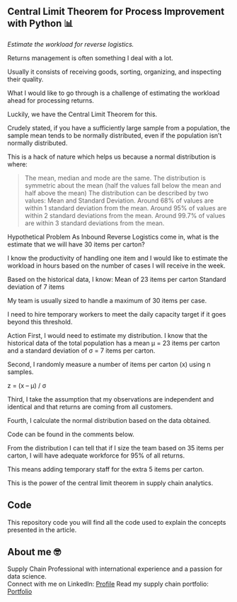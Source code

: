 ## Central Limit Theorem for Process Improvement with Python 📊
*Estimate the workload for reverse logistics.*


Returns management is often something I deal with a lot. 
 
Usually it consists of receiving goods, sorting, organizing, and inspecting their quality.
 
What I would like to go through is a challenge of estimating the workload ahead for processing returns.
 
Luckily, we have the Central Limit Theorem for this.
 
Crudely stated, if you have a sufficiently large sample from a population, the sample mean tends to be normally distributed, even if the population isn’t normally distributed.
 
This is a hack of nature which helps us because a normal distribution is where:
> The mean, median and mode are the same.
> The distribution is symmetric about the mean (half the values fall below the mean and half above the mean)
> The distribution can be described by two values: Mean and Standard Deviation.
> Around 68% of values are within 1 standard deviation from the mean.
> Around 95% of values are within 2 standard deviations from the mean.
> Around 99.7% of values are within 3 standard deviations from the mean.
 
Hypothetical Problem
As Inbound Reverse Logistics come in, what is the estimate that we will have 30 items per carton?
 
I know the productivity of handling one item and I would like to estimate the workload in hours based on the number of cases I will receive in the week. 
 
Based on the historical data, I know:
Mean of 23 items per carton
Standard deviation of 7 items
 
My team is usually sized to handle a maximum of 30 items per case. 
 
I need to hire temporary workers to meet the daily capacity target if it goes beyond this threshold.
 
Action
First, I would need to estimate my distribution. I know that the historical data of the total population has a mean µ = 23 items per carton and a standard deviation of σ = 7 items per carton.
 
Second, I randomly measure a number of items per carton (x) using n samples.
 
z = (x – μ) / σ
 
Third, I take the assumption that my observations are independent and identical and that returns are coming from all customers.
 
Fourth, I calculate the normal distribution based on the data obtained. 
 
Code can be found in the comments below.
 
From the distribution I can tell that if I size the team based on 35 items per carton, I will have adequate workforce for 95% of all returns.
 
This means adding temporary staff for the extra 5 items per carton.
 
This is the power of the central limit theorem in supply chain analytics.


## Code
This repository code you will find all the code used to explain the concepts presented in the article.

## About me 🤓
Supply Chain Professional with international experience and a passion for data science. \
Connect with me on LinkedIn: [Profile](https://www.linkedin.com/in/victorkharvey/)
Read my supply chain portfolio: [Portfolio](https://www.linkedin.com/pulse/repository-writing-code-victor-harvey/)
